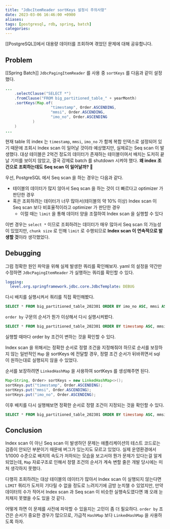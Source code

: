```yaml
---
title: "JdbcItemReader sortKeys 설정시 주의사항"
date: 2023-03-06 16:46:00 +0900
aliases: 
tags: [postgresql, rdb, spring, batch]
categories: 
---
```


[[PostgreSQL]]에서  대용량 데이터를 조회하며 겪었던 문제에 대해 공유합니다.

## Problem

[[Spring Batch]] `JdbcPagingItemReader` 를 사용 중 `sortKeys` 를 다음과 같이 설정했다.

```java
...
	.selectClause("SELECT *")
	.fromClause("FROM big_partitioned_table_" + yearMonth)
	.sortKeys(Map.of(
					"timestamp", Order.ASCENDING,
					"mmsi", Order.ASCENDING,
					"imo_no", Order.ASCENDING
			)
	)
...
```

현재 table 의 index 는 `timestamp`, `mmsi`, `imo_no` 가 함께 복합 인덱스로 설정되어 있기 때문에 조회시 Index scan 이 일어날 것이라 예상했지만, 실제로는 Seq scan 이 발생했다. 대상 테이블은 2억건 정도의 데이터가 존재하는 테이블이여서 배치는 도저히 끝날 기미를 보이지 않았고, 결국 강제로 batch 를 shutdown 시켜야 했다. **왜 index 조건으로 조회하는데도 Seq scan 이 일어날까? 🤔**

우선, PostgreSQL 에서 Seq scan 을 하는 경우는 다음과 같다.

- 테이블의 데이터가 많지 않아서 Seq scan 을 하는 것이 더 빠르다고 optimizer 가 판단한 경우
- 혹은 조회하려는 데이터가 너무 많아서(테이블의 약 10% 이상) Index scan 이 Seq scan 보다 비효율적이라고 optimizer 가 판단한 경우
	- 이럴 때는 `limit` 을 통해 데이터 양을 조절하여 Index scan 을 실행할 수 있다

이번 경우는 `select *` 이므로 조회하려는 데이터가 매우 많아서 Seq scan 의 가능성이 있었지만, `chunk size` 로 인해 `limit` 로 수행되므로 **Index scan 이 연속적으로 발생할 것**이라 생각했었다.

## Debugging

그럼 정확한 원인 파악을 위해 실제 발생한 쿼리를 확인해보자. yaml 의 설정을 약간만 수정하면 `JdbcPagingItemReader` 가 실행하는 쿼리를 확인할 수 있다.

```yaml
logging:
  level.org.springframework.jdbc.core.JdbcTemplate: DEBUG
 ```

다시 배치를 실행시켜서 쿼리를 직접 확인해봤다.

```sql
SELECT * FROM big_partitioned_table_202301 ORDER BY imo_no ASC, mmsi ASC, timestamp ASC LIMIT 1000
```

`order by` 구문의 순서가 뭔가 이상해서 다시 실행시켜봤다.

```sql
SELECT * FROM big_partitioned_table_202301 ORDER BY timestamp ASC, mmsi ASC, imo_no ASC LIMIT 1000
```

실행할 때마다 order by 조건이 변하는 것을 확인할 수 있다.

Index scan 을 위해서는 정확한 순서로 정렬 조건을 지정해줘야 하므로 순서를 보장하지 않는 일반적인 `Map` 을 sortKeys 에 전달할 경우, 정렬 조건 순서가 뒤바뀌면서 sql 이 원하는대로 실행되지 않을 수 있었다.

순서를 보장하려면 `LinkedHashMap` 을 사용하여 sortKeys 를 생성해주면 된다.

```java
Map<String, Order> sortKeys = new LinkedHashMap<>();
sortKeys.put("timestamp", Order.ASCENDING);
sortKeys.put("mmsi", Order.ASCENDING);
sortKeys.put("imo_no", Order.ASCENDING);
```

이후 배치를 다시 실행해보면 정확한 순서로 정렬 조건이 지정되는 것을 확인할 수 있다.

```sql
SELECT * FROM big_partitioned_table_202301 ORDER BY timestamp ASC, mmsi ASC, imo_no ASC LIMIT 1000
```

## Conclusion

Index scan 이 아닌 Seq scan 이 발생하던 문제는 애플리케이션의 테스트 코드로는 검증이 안되던 부분이기 때문에 버그가 있는지도 모르고 있었다. 실제 운영환경에서 1/1000 수준으로 배치의 속도가 저하되는 모습을 보고서야 뭔가 문제가 있다는걸 알게 되었는데, `Map` 자료구조로 인해서 정렬 조건의 순서가 계속 변할 줄은 개발 당시에는 미처 생각하지 못했다.

다행히 조회하려는 대상 테이블의 데이터가 많아서 Index scan 이 실행되지 않는다면 `LIMIT` 쿼리가 도저히 기다릴 수 없을 정도로 느려지기에 금방 눈치챌 수 있었지만, 만약 데이터의 수가 적어서 Index scan 과 Seq scan 이 비슷한 실행속도였다면 꽤 오래 눈치채지 못했을 수도 있을 것 같다.

어떻게 하면 이 문제를 사전에 파악할 수 있을지는 고민이 좀 더 필요하다. `order by` 조건은 순서가 중요한 경우가 많으므로, 가급적 `HashMap` 보다 `LinkedHashMap` 을 사용하도록 하자.
